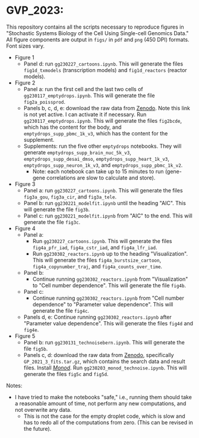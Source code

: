 # GVP_2023:

This repository contains all the scripts necessary to reproduce figures in "Stochastic Systems Biology of the Cell Using Single-cell Genomics Data." All figure components are output in `figs/` in `pdf` and `png` (450 DPI) formats. Font sizes vary.

* Figure 1
  * Panel d: run `gg230227_cartoons.ipynb`. This will generate the files `fig1d_txmodels` (transcription models) and `fig1d_reactors` (reactor models).
* Figure 2
  * Panel a: run the first cell and the last two cells of `gg230117_emptydrops.ipynb`. This will generate the file `fig2a_poissprod`. 
  * Panels b, c, d, e: download the raw data from [Zenodo](https://zenodo.org/record/7694182). Note this link is not yet active. I can activate it if necessary. Run `gg230117_emptydrops.ipynb`. This will generate the files `fig2bcde`, which has the content for the body, and `emptydrops_supp_pbmc_1k_v3`, which has the content for the supplement.
  * Supplements: run the five other `emptydrops` notebooks. They will generate `emptydrops_supp_brain_nuc_5k_v3`, `emptydrops_supp_desai_dmso`, `emptydrops_supp_heart_1k_v3`, `emptydrops_supp_neuron_1k_v3`, and `emptydrops_supp_pbmc_1k_v2`. 
    * Note: each notebook can take up to 15 minutes to run (gene-gene correlations are slow to calculate and store).
* Figure 3
  * Panel a: run `gg230227_cartoons.ipynb`. This will generate the files `fig3a_gou`, `fig3a_cir`, and `fig3a_tele`.
  * Panel b: run `gg230221_modelfit.ipynb` until the heading "AIC". This will generate the file `fig3b`.
  * Panel c: run `gg230221_modelfit.ipynb` from "AIC" to the end. This will generate the file `fig3c`.
* Figure 4
  * Panel a: 
    * Run `gg230227_cartoons.ipynb`. This will generate the files `fig4a_pfr_iad`, `fig4a_cstr_iad`, and `fig4a_lfr_iad`.
    * Run `gg230302_reactors.ipynb` up to the heading "Visualization". This will generate the files `fig4a_burstsize_cartoon`, `fig4a_copynumber_traj`, and `fig4a_counts_over_time`. 
  * Panel b:
    * Continue running `gg230302_reactors.ipynb` from "Visualization" to "Cell number dependence". This will generate the file `fig4b`.
  * Panel c: 
    * Continue running `gg230302_reactors.ipynb` from "Cell number dependence" to "Parameter value dependence". This will generate the file `fig4c`.
  * Panels d, e: Continue running `gg230302_reactors.ipynb` after "Parameter value dependence". This will generate the files `fig4d` and `fig4e`.
* Figure 5
  * Panel b: run `gg230131_technoisebern.ipynb`. This will generate the file `fig5b`.
  * Panels c, d: download the raw data from [Zenodo](https://zenodo.org/record/7388133), specifically `GP_2021_3_fits.tar.gz`, which contains the search data and result files. Install [*Monod*](https://github.com/pachterlab/monod/tree/dev). Run `gg230203_monod_technoise.ipynb`. This will generate the files `fig5c` and `fig5d`. 
  
Notes:
* I have tried to make the notebooks "safe," i.e., running them should take a reasonable amount of time, not perform any new computations, and not overwrite any data. 
  * This is not the case for the empty droplet code, which is slow and has to redo all of the computations from zero. (This can be revised in the future).
